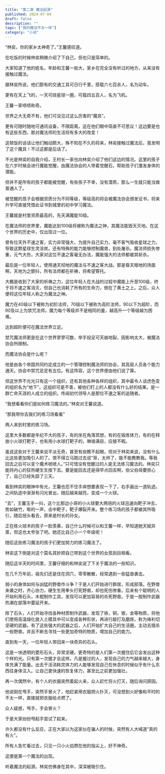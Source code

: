 ```yaml
---
title: "第二章 魔法起源"
published: 2024-07-04
draft: false
description: ""
tags: ["我的魔法不太一样"]
category: "小说"
---
```


“林奕，你的家乡太神奇了。”王馨感叹道。

在吃饭的时候林奕稍微介绍了下自己，但也只是简单的。

大家知道了他的姓名，年龄和王馨一般大，家乡在完全没有听过的地方，从来没有接触过魔法。

据林奕所说，他们那有的交通工具可日行千里，搭载六七百余人，名为动车。

更有在天上飞的，一天可绕星球一圈，可载四五百人，名为飞机。

王馨一家啧啧称奇。

世界之大无奇不有，他们可没见过这么厉害的“魔具”。

更有可随时随地可通讯设备，不限距离，这在他们眼中简直不可思议！这边要是也有这些东西，那对魔法师的生活将有多大的改变！

这顿饭的谈话让他们触动颇大，殊不知在不久的将来，林奕接触过魔法后，竟发明了这个魔具！不过这都是后话了。

不光是林奕的自我介绍，王村长一家也向林奕介绍了他们这边的情况。这里的孩子在六岁时候会进行魔能觉醒，由魔法协会的人带着觉醒石，帮助孩子们激发身体的潜能。

但并不是所有的孩子都能被觉醒，有些孩子不幸，没有潜质，那么一生就只能当做普通人了。

被觉醒的孩子会根据资质分为不同等级，等级高的将会被魔法协会颁发证书，将来升学可直接凭借此证书到城里的初中学习魔法。

王馨就是村里资质最高的，先天满魔能10级。

在魔法师的世界里，魔能达到100级将被称为魔法之神，其魔法能毁天灭地。在这个世界的历史中，仅出现过一位。

曾有位天外不速之客，实力非常强大，为提升自己实力，毫不客气吸收星球之力，导致这颗星球生灵涂炭。还有特殊的能力能够控制魔兽，到处屠杀。魔法师损失惨重，元气大伤，大家对这位不速之客毫无办法，魔能强大的法师都被其斩杀。

最后是一位年轻人，使用通天彻地的魔法与不速之客大战。那是昏天暗地的场面啊，天地为之颤抖，所有法师都在祈祷，将希望寄托。

大概是收到了大家的祈祷之力，这位年轻人在大战的过程中魔能上升至100级，终于将不速之客消灭，但自己也消耗了所有的生命力，倒在了黄土之上。之后，众人便将这位年轻人称之为魔法之神。

魔力在40级以下被称为初阶法师，70级以下被称为高阶法师，90以下为超阶，而90及以上为禁咒法师。魔力每个等级并不是相同的量，越高升一个等级越为困难。

达到超阶便可在魔法世界立足。

禁咒魔法师更是在这个世界寥寥可数，举手投足可天崩地裂，因影响太大，被魔法协会所限制。

而魔法协会是什么呢？

他是由各个帝国共同约定成立的一个管理控制魔法师的协会，其高层人员各个能力通天。协会中禁咒足足有五位。有这阵容，这个世界便由他们说了算。

但这世界不光光只有这一个组织，还有其他各种各样的组织，其中最令人谈虎色变的组织名为“地下”。这组织可是不善，被他们盯上的人都没有什么好的结果。是一群亡命天涯的人成立的组织。传闻初代领导人是那位不速之客的追随者。

“我想看看你们是如何练习魔法的。”林奕对王馨说道。

“那我带你去我们的练习场看看”

两人来到村里的练习场。

这里大多数都是年纪不大的孩子，有的坐在角落冥想，有的在锻炼体力，有的在释放小火球打靶子，也有用小水球打靶子的，琳琅满目，应接不暇。

虽说这些对于王馨来说平淡无奇，甚至有些瞧不起眼，但对于林奕来说，没有什么比这些更加吸引人的了。恨不得立马跑过去说“哥，太帅了，能不能教教我。等我回去之后可以变个魔术唬唬人。”只可惜没有觉醒过的人是无法练习魔法的。林奕只能将内心的狂热硬生生按下去。要是能回去还是得早点回去啊，伯父伯母要担心了，自己已经失踪了三天。

看到林奕的眼神中有光，王馨也忍不住手痒想要表现一下了，右手画出一道轨迹。之间轨迹中渐渐有闪光冒出，随后越来越亮，变成一个火球。

“去”，王馨玉手一抖，这个比那边小哥的小火球要大两倍的火球迅速向靶子冲去，势如破竹，嘭的一声，击中靶子，靶子爆裂开来。整个练习场的孩子都被其所吸引，随后扭头看去，原来是村长的孙女。

正在练火球术的孩子一脸羡慕，自己什么时候可以和王馨一样，早知道她天赋异禀，但这也太夸张了吧。她还比自己小一个年级呢！

随后这些练习魔法的孩子们更加努力的练习魔法了。

林奕这下倒是对这个莫名其妙把自己带到这个世界的女孩刮目相看。

随后这半天的时间里，王馨仔细的和林奕说了下关于魔法的一些知识。

在几千万年前，祖先们还是住在洞穴，零零散散，经常遇到一些猛兽袭击。

弱小的身体如何与凶猛的野兽作斗争？于是人们开始进行群居，形成部落。在野兽来袭之时，齐心协力，硬生生用拳头打死野兽，却也死伤惨重。后来有个聪明的人开始利用石头，木棍制作工具，发现可以更加容易的杀死野兽。于是一股制作武器热潮在部落中蔓延开来。

除了石头，人们开始寻找各种材质制作武器，发现了铁，铜，银，金等物质，将他们使用高温熔化放入土模具中可以变成各种形状，再进行敲打及磨炼，称为锋利切坚硬的武器。有了这些强大的武器之后，人们开始扩大自己的生活圈，主动去猎杀一些野兽。并且不断去寻找一些更加奇特的物质，增加自己的能力。

直到有一天，一位年轻人带回来一块奇异的石头。

这是一块透明的菱形石头，异常坚硬。更奇特的是人们第一次握住后它会发出这种个样的光。只有第一次握才会这样。凡是握过的人，发现自己的力气越来越大，身体充满了能量。出去干活消耗完体力的人能够发现自己在休息的时候似乎有什么东西往身体注入。让自己更快速的恢复体力，甚至比之前更加强壮。

再一次偶然中，有个人的衣服突然着起火来，众人赶忙将火打灭，随后询问原因。

他说刚在甩手，突然手冒火了，他赶紧用衣服把火扑灭，可没想到火好像和平时的不太一样，直接就把衣服给点燃了。

众人疑惑，甩手，手会冒火？

于是大家纷纷甩起手尝试了起来。

许久都没有什么反应，正在大家以为这家伙在骗人的时候，突然有人大喊道“真的有火”。

所有人急忙看过去，只见一只小火焰燃在他的指尖上，好不神奇。

这便是第一个魔法的出现。

听着魔法的起源。林奕仿佛身在其中，深深被吸引住。